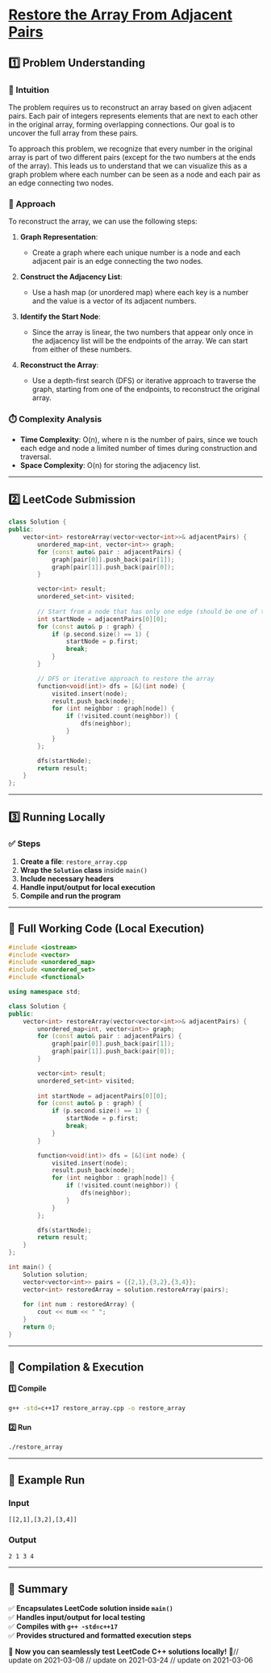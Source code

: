 # **[Restore the Array From Adjacent Pairs](https://leetcode.com/problems/restore-the-array-from-adjacent-pairs/description/)**  

## **1️⃣ Problem Understanding**  
### **📌 Intuition**  
The problem requires us to reconstruct an array based on given adjacent pairs. Each pair of integers represents elements that are next to each other in the original array, forming overlapping connections. Our goal is to uncover the full array from these pairs.

To approach this problem, we recognize that every number in the original array is part of two different pairs (except for the two numbers at the ends of the array). This leads us to understand that we can visualize this as a graph problem where each number can be seen as a node and each pair as an edge connecting two nodes.

### **🚀 Approach**  
To reconstruct the array, we can use the following steps:

1. **Graph Representation**:
   - Create a graph where each unique number is a node and each adjacent pair is an edge connecting the two nodes. 

2. **Construct the Adjacency List**:
   - Use a hash map (or unordered map) where each key is a number and the value is a vector of its adjacent numbers.

3. **Identify the Start Node**:
   - Since the array is linear, the two numbers that appear only once in the adjacency list will be the endpoints of the array. We can start from either of these numbers.

4. **Reconstruct the Array**:
   - Use a depth-first search (DFS) or iterative approach to traverse the graph, starting from one of the endpoints, to reconstruct the original array.

### **⏱️ Complexity Analysis**  
- **Time Complexity**: O(n), where n is the number of pairs, since we touch each edge and node a limited number of times during construction and traversal.
- **Space Complexity**: O(n) for storing the adjacency list.

---  

## **2️⃣ LeetCode Submission**  
```cpp
class Solution {
public:
    vector<int> restoreArray(vector<vector<int>>& adjacentPairs) {
        unordered_map<int, vector<int>> graph;
        for (const auto& pair : adjacentPairs) {
            graph[pair[0]].push_back(pair[1]);
            graph[pair[1]].push_back(pair[0]);
        }

        vector<int> result;
        unordered_set<int> visited;
        
        // Start from a node that has only one edge (should be one of the ends).
        int startNode = adjacentPairs[0][0];
        for (const auto& p : graph) {
            if (p.second.size() == 1) {
                startNode = p.first;
                break;
            }
        }

        // DFS or iterative approach to restore the array
        function<void(int)> dfs = [&](int node) {
            visited.insert(node);
            result.push_back(node);
            for (int neighbor : graph[node]) {
                if (!visited.count(neighbor)) {
                    dfs(neighbor);
                }
            }
        };

        dfs(startNode);
        return result;
    }
};
```  

---  

## **3️⃣ Running Locally**  
### **✅ Steps**  
1. **Create a file**: `restore_array.cpp`  
2. **Wrap the `Solution` class** inside `main()`  
3. **Include necessary headers**  
4. **Handle input/output for local execution**  
5. **Compile and run the program**  

---  

## **📝 Full Working Code (Local Execution)**  
```cpp
#include <iostream>
#include <vector>
#include <unordered_map>
#include <unordered_set>
#include <functional>

using namespace std;

class Solution {
public:
    vector<int> restoreArray(vector<vector<int>>& adjacentPairs) {
        unordered_map<int, vector<int>> graph;
        for (const auto& pair : adjacentPairs) {
            graph[pair[0]].push_back(pair[1]);
            graph[pair[1]].push_back(pair[0]);
        }

        vector<int> result;
        unordered_set<int> visited;
        
        int startNode = adjacentPairs[0][0];
        for (const auto& p : graph) {
            if (p.second.size() == 1) {
                startNode = p.first;
                break;
            }
        }

        function<void(int)> dfs = [&](int node) {
            visited.insert(node);
            result.push_back(node);
            for (int neighbor : graph[node]) {
                if (!visited.count(neighbor)) {
                    dfs(neighbor);
                }
            }
        };

        dfs(startNode);
        return result;
    }
};

int main() {
    Solution solution;
    vector<vector<int>> pairs = {{2,1},{3,2},{3,4}};
    vector<int> restoredArray = solution.restoreArray(pairs);
    
    for (int num : restoredArray) {
        cout << num << " ";
    }
    return 0;
}
```  

---  

## **🔧 Compilation & Execution**  
#### **1️⃣ Compile**  
```bash
g++ -std=c++17 restore_array.cpp -o restore_array
```  

#### **2️⃣ Run**  
```bash
./restore_array
```  

---  

## **🎯 Example Run**  
### **Input**  
```
[[2,1],[3,2],[3,4]]
```  
### **Output**  
```
2 1 3 4 
```  

---  

## **📌 Summary**  
✅ **Encapsulates LeetCode solution inside `main()`**  
✅ **Handles input/output for local testing**  
✅ **Compiles with `g++ -std=c++17`**  
✅ **Provides structured and formatted execution steps**  

🚀 **Now you can seamlessly test LeetCode C++ solutions locally!** 🚀// update on 2021-03-08
// update on 2021-03-24
// update on 2021-03-06
